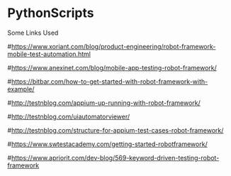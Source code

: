 
# PythonScripts

Some Links Used

#https://www.xoriant.com/blog/product-engineering/robot-framework-mobile-test-automation.html

#https://www.anexinet.com/blog/mobile-app-testing-robot-framework/

#https://bitbar.com/how-to-get-started-with-robot-framework-with-example/

#http://testnblog.com/appium-up-running-with-robot-framework/

#http://testnblog.com/uiautomatorviewer/

#http://testnblog.com/structure-for-appium-test-cases-robot-framework/

#https://www.swtestacademy.com/getting-started-robotframework/

#https://www.apriorit.com/dev-blog/569-keyword-driven-testing-robot-framework
